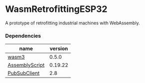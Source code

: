 # WasmRetrofittingESP32
A prototype of retrofitting industrial machines with WebAssembly. 

### Dependencies
|  name  |  version  |
| ---- | ---- |
|  [wasm3](https://github.com/wasm3/wasm3-arduino)  |  0.5.0  |
|  [AssemblyScript](https://github.com/AssemblyScript/assemblyscript)  |  0.19.22  |
|  [PubSubClient](https://github.com/knolleary/pubsubclient/releases/tag/v2.8)  |  2.8  |

